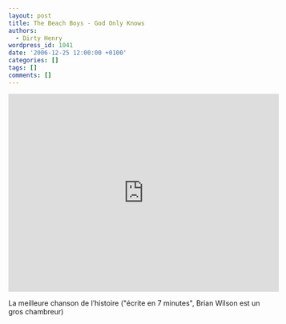 ```yaml
---
layout: post
title: The Beach Boys - God Only Knows
authors:
  - Dirty Henry
wordpress_id: 1041
date: '2006-12-25 12:00:00 +0100'
categories: []
tags: []
comments: []
---
```

<iframe width="540" height="396" src="http://www.youtube.com/embed/AOMyS78o5YI" frameborder="0" allowfullscreen></iframe>

La meilleure chanson de l’histoire ("écrite en 7 minutes", Brian Wilson est un gros chambreur) 
